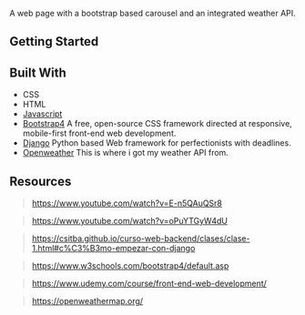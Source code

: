 A web page with a bootstrap based carousel and an integrated weather API.

## Getting Started



## Built With

- CSS
- HTML
- [Javascript](https://developer.mozilla.org/en-US/docs/Web/JavaScript)
- [Bootstrap4](https://getbootstrap.com/) A free, open-source CSS framework directed at responsive, mobile-first front-end web development.
- [Django](https://www.djangoproject.com/) Python based Web framework for perfectionists with deadlines.
- [Openweather](https://openweathermap.org/) This is where i got my weather API from.

## Resources

>https://www.youtube.com/watch?v=E-n5QAuQSr8

>https://www.youtube.com/watch?v=oPuYTGyW4dU

>https://csitba.github.io/curso-web-backend/clases/clase-1.html#c%C3%B3mo-empezar-con-django

>https://www.w3schools.com/bootstrap4/default.asp

>https://www.udemy.com/course/front-end-web-development/

>https://openweathermap.org/
